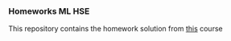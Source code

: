 ### Homeworks ML HSE
This repository contains the homework solution from [this](https://github.com/esokolov/ml-course-hse) course